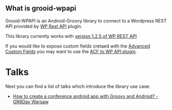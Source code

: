 What is grooid-wpapi
--------------------------------------

Grooid-WPAPI is an Android-Groovy library to connect to a Wordpress REST API provided by [WP Rest API](http://wp-api.org) plugin. 

This library currently works with [version 1.2.5 of WP REST API](https://wordpress.org/plugins/json-rest-api/)

If you would like to expose custom fields cretaed with  the [Advanced Custom Fields](https://www.advancedcustomfields.com) you may want to use the [ACF to WP API plugin](https://wordpress.org/plugins/acf-to-wp-api/).

# Talks

Next you can find a list of talks which introduce the library use case: 

- [How to create a conference android app with Groovy and Android? - GR8Day Warsaw](https://www.youtube.com/watch?v=MJiwIGv9A5U)
